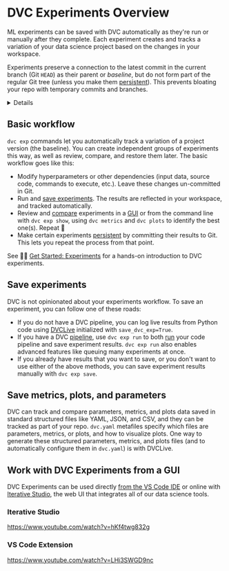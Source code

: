 # DVC Experiments Overview

ML experiments can be saved with DVC automatically as they're run or manually
after they complete. Each experiment creates and tracks a variation of your data
science project based on the changes in your <abbr>workspace</abbr>.

Experiments preserve a connection to the latest commit in the current branch
(Git `HEAD`) as their parent or _baseline_, but do not form part of the regular
Git tree (unless you make them [persistent]). This prevents bloating your repo
with temporary commits and branches.

<details>

### ⚙️ How does DVC track experiments?

Experiments are custom [Git references] (found in `.git/refs/exps`) with one or
more commits based on `HEAD`. These commits are hidden and not checked out by
DVC. Note that these are not pushed to Git remotes by default either (see
`dvc exp push`).

Note that DVC Experiments require a unique name to identify them. DVC will
auto-generate one by default, such as `puffy-daks`. A custom name can be set
instead, using the `--name`/`-n` option of `dvc exp run`/`dvc exp save`. These
names can be used to reference experiments in other `dvc exp` subcommands.

</details>

[git references]: https://iterative.ai/blog/experiment-refs/

## Basic workflow

`dvc exp` commands let you automatically track a variation of a project version
(the baseline). You can create independent groups of experiments this way, as
well as review, compare, and restore them later. The basic workflow goes like
this:

- Modify hyperparameters or other dependencies (input data, source code,
  commands to execute, etc.). Leave these changes un-committed in Git.
- Run and [save experiments]. The results are reflected in your
  <abbr>workspace</abbr>, and tracked automatically.
- Review and [compare] experiments in a [GUI] or from the command line with
  `dvc exp show`, using `dvc metrics` and `dvc plots` to identify the best
  one(s). Repeat 🔄
- Make certain experiments [persistent] by committing their results to Git. This
  lets you repeat the process from that point.

[save experiments]: #saving-experiments
[compare]: /doc/user-guide/experiment-management/comparing-experiments
[gui]: #work-with-dvc-experiments-from-a-gui
[persistent]: /doc/user-guide/experiment-management/persisting-experiments

<admon type="">

See 👨‍💻 [Get Started: Experiments] for a hands-on introduction to DVC
experiments.

</admon>

[get started: experiments]: /doc/start/experiments/experiments

## Save experiments

DVC is not opinionated about your experiments workflow. To save an experiment,
you can follow one of these roads:

- If you do not have a DVC pipeline, you can log live results from Python code
  using [DVCLive] initialized with `save_dvc_exp=True`.
- If you have a DVC [pipeline], use `dvc exp run` to both [run] your code
  pipeline and save experiment results. `dvc exp run` also enables advanced
  features like queuing many experiments at once.
- If you already have results that you want to save, or you don't want to use
  either of the above methods, you can save experiment results manually with
  `dvc exp save`.

[pipeline]: /doc/user-guide/pipelines
[run]: /doc/user-guide/experiment-management/running-experiments
[dvclive]: /doc/dvclive/get-started

## Save metrics, plots, and parameters

DVC can track and compare parameters, metrics, and plots data saved in standard
structured files like YAML, JSON, and CSV, and they can be tracked as part of
your repo. `dvc.yaml` metafiles specify which files are parameters, metrics, or
plots, and how to visualize plots. One way to generate these structured
parameters, metrics, and plots files (and to automatically configure them in
`dvc.yaml`) is with DVCLive.

## Work with DVC Experiments from a GUI

DVC Experiments can be used directly [from the VS Code IDE] or online with
[Iterative Studio], the web UI that integrates all of our data science tools.

[from the vs code ide]: /doc/vs-code-extension
[iterative studio]: /doc/studio

### Iterative Studio

https://www.youtube.com/watch?v=hKf4twg832g

### VS Code Extension

https://www.youtube.com/watch?v=LHi3SWGD9nc
